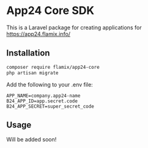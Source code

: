 # App24 Core SDK

This is a Laravel package for creating applications for https://app24.flamix.info/

## Installation

```bash
composer require flamix/app24-core
php artisan migrate
```

Add the following to your .env file:

```dotenv
APP_NAME=company.app24-name
B24_APP_ID=app.secret.code
B24_APP_SECRET=super_secret_code
```

## Usage

Will be added soon!